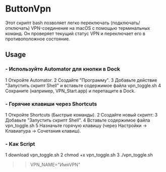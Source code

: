 # ButtonVpn

Этот скрипт bash позволяет легко переключать (подключать/отключать) VPN-соединение на macOS с помощью терминальных команд. Он проверяет текущий статус VPN и переключает его в противоположное состояние.

## Usage

### - Используйте Automator для кнопки в Dock

1 Откройте Automator.
2 Создайте "Программу".
3 Добавьте действие "Запустить скрипт Shell" и вставьте содержимое файла vpn_toggle.sh
4 Сохраните (например, VPN_Start.app) и перетащите в Dock.

### - Горячие клавиши через Shortcuts

1 Откройте Shortcuts (Быстрые команды).
2 Создайте новый скрипт:
3 Добавьте "Запустить скрипт Shell".
4 Вставьте содержимое файла vpn_toggle.sh
5 Назначьте горячую клавишу (через Настройки → Клавиатура → Сочетания клавиш).

### - Как Script

1 download vpn_toggle.sh
2 chmod +x vpn_toggle.sh
3 ./vpn_toggle.sh

>> VPN_NAME="ИмяVPN"
